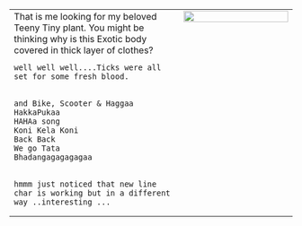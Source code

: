 <table height="60%">
  <tr><td width="60%" height="60%" valign="top" align="left">
      That is me looking for my beloved Teeny Tiny plant.
You might be thinking why is this Exotic body covered in thick layer of clothes?
    
    well well well....Ticks were all set for some fresh blood.
    
    
    and Bike, Scooter & Haggaa
    HakkaPukaa
    HAHAa song
    Koni Kela Koni
    Back Back
    We go Tata
    Bhadangagagagagaa
    
    
    hmmm just noticed that new line char is working but in a different way ..interesting ...
   </td>
    <td width="40%" height="60%" valign="top" style="border: none;">
      <img style="float: center;" src="/assets/images/Gautam_Indiana.JPG" width="100%"/>
    </td>
  </tr>
</table>
